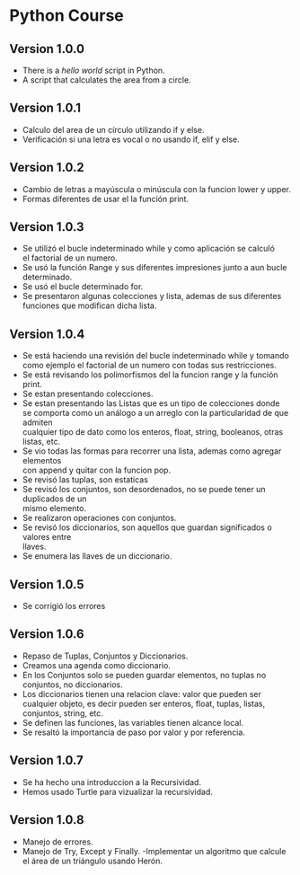 # Python Course 

## Version 1.0.0
- There is a *hello world* script in Python.
- A script that calculates the area from a circle.

## Version 1.0.1
- Calculo del area de un círculo utilizando if y else.
- Verificación si una letra es vocal o no usando if, elif y else.

## Version 1.0.2
- Cambio de letras a mayúscula o minúscula con la funcion lower y upper.
- Formas diferentes de usar el la función print.

## Version 1.0.3
- Se utilizó el bucle indeterminado while y como aplicación se calculó \
 el factorial de un numero.
- Se usó la función Range y sus diferentes impresiones junto a aun bucle\
 determinado.
- Se usó el bucle determinado for.
- Se presentaron algunas colecciones y lista, ademas de sus diferentes\
 funciones que modifican dicha lista.

 ## Version 1.0.4
 - Se está haciendo una revisión del bucle indeterminado while y tomando \
 como ejemplo el factorial de un numero con todas sus restricciones.
 - Se está revisando los polimorfismos del la funcion range y la función print.
 - Se estan presentando colecciones.
 - Se estan presentando las Listas que es un tipo de colecciones donde \
 se comporta como un análogo a un arreglo con la particularidad de que admiten\
 cualquier tipo de dato como los enteros, float, string, booleanos, otras listas, etc.
 - Se vio todas las formas para recorrer una lista, ademas como agregar elementos \
 con append y quitar con la funcion pop.
 - Se revisó las tuplas, son estaticas
 - Se revisó los conjuntos, son desordenados, no se puede tener un duplicados de un \
 mismo elemento.
 - Se realizaron operaciones con conjuntos.
 - Se revisó los diccionarios, son aquellos que guardan significados o valores entre\
 llaves.
 - Se enumera las llaves de un diccionario.

 ## Version 1.0.5 
 - Se corrigió los errores

 ## Version 1.0.6
 - Repaso de Tuplas, Conjuntos y Diccionarios.
 - Creamos una agenda como diccionario.
 - En los Conjuntos solo se pueden guardar elementos, no tuplas no conjuntos, no diccionarios.
 - Los diccionarios tienen una relacion clave: valor que pueden ser cualquier objeto, es decir
 pueden ser enteros, float, tuplas, listas, conjuntos, string, etc.
 - Se definen las funciones, las variables tienen alcance local.
 - Se resaltó la importancia de paso por valor y por referencia.

 ## Version 1.0.7
 - Se ha hecho una introduccion a la Recursividad.
 - Hemos usado Turtle para vizualizar la recursividad.

 ## Version 1.0.8
 - Manejo de errores.
 - Manejo de Try, Except y Finally.
 -Implementar un algoritmo  que calcule el área de un triángulo
  usando Herón.